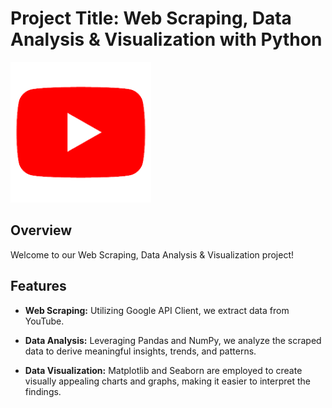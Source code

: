 # Project Title: Web Scraping, Data Analysis & Visualization with Python

![Project Logo](./download.png)

## Overview

Welcome to our Web Scraping, Data Analysis & Visualization project!

## Features

- **Web Scraping:** Utilizing Google API Client, we extract data from YouTube.

- **Data Analysis:** Leveraging Pandas and NumPy, we analyze the scraped data to derive meaningful insights, trends, and patterns.

- **Data Visualization:** Matplotlib and Seaborn are employed to create visually appealing charts and graphs, making it easier to interpret the findings.

